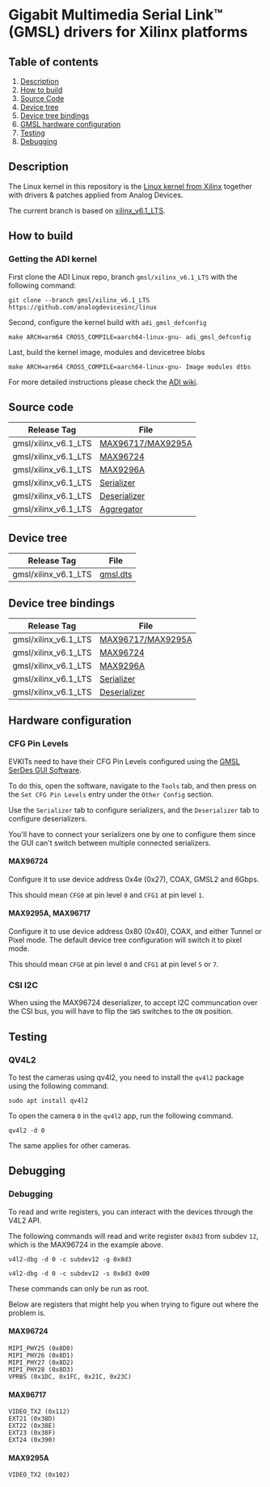 # Gigabit Multimedia Serial Link™ (GMSL) drivers for Xilinx platforms
## Table of contents
1. [Description](#description)
2. [How to build](#how-to-build)
3. [Source Code](#source-code)
4. [Device tree](#device-tree)
5. [Device tree bindings](#device-tree-bindings)
6. [GMSL hardware configuration](#hardware-configuration)
7. [Testing](#testing)
8. [Debugging](#debugging)

## Description

The Linux kernel in this repository is the [Linux kernel from Xilinx](https://github.com/Xilinx/linux-xlnx) together with drivers & patches applied from Analog Devices.

The current branch is based on [xilinx_v6.1_LTS](https://github.com/Xilinx/linux-xlnx/tree/xlnx_rebase_v6.1_LTS).

## How to build

### Getting the ADI kernel
First clone the ADI Linux repo, branch `gmsl/xilinx_v6.1_LTS` with the following command:

`git clone --branch gmsl/xilinx_v6.1_LTS https://github.com/analogdevicesinc/linux`

Second, configure the kernel build with `adi_gmsl_defconfig`

`make ARCH=arm64 CROSS_COMPILE=aarch64-linux-gnu- adi_gmsl_defconfig`

Last, build the kernel image, modules and devicetree blobs

`make ARCH=arm64 CROSS_COMPILE=aarch64-linux-gnu- Image modules dtbs`

For more detailed instructions please check the [ADI wiki](https://wiki.analog.com/resources/tools-software/linux-build/generic/zynqmp).

## Source code

| Release Tag   	      | File                          	|
|---------------------	| ------------------------------	|
| gmsl/xilinx_v6.1_LTS 	| [MAX96717/MAX9295A][source-0] 	|
| gmsl/xilinx_v6.1_LTS 	| [MAX96724][source-1]          	|
| gmsl/xilinx_v6.1_LTS 	| [MAX9296A][source-2]          	|
| gmsl/xilinx_v6.1_LTS 	| [Serializer][source-3]        	|
| gmsl/xilinx_v6.1_LTS 	| [Deserializer][source-4]      	|
| gmsl/xilinx_v6.1_LTS 	| [Aggregator][source-5]        	|

[source-0]: https://github.com/analogdevicesinc/linux/blob/gmsl/xilinx_v6.1_LTS/drivers/media/i2c/maxim-serdes/max96717.c
[source-1]: https://github.com/analogdevicesinc/linux/blob/gmsl/xilinx_v6.1_LTS/drivers/media/i2c/maxim-serdes/max96724.c
[source-2]: https://github.com/analogdevicesinc/linux/blob/gmsl/xilinx_v6.1_LTS/drivers/media/i2c/maxim-serdes/max9296a.c
[source-3]: https://github.com/analogdevicesinc/linux/blob/gmsl/xilinx_v6.1_LTS/drivers/media/i2c/maxim-serdes/max_ser.c
[source-4]: https://github.com/analogdevicesinc/linux/blob/gmsl/xilinx_v6.1_LTS/drivers/media/i2c/maxim-serdes/max_des.c
[source-5]: https://github.com/analogdevicesinc/linux/blob/gmsl/xilinx_v6.1_LTS/drivers/media/i2c/maxim-serdes/max_aggregator.c

## Device tree

| Release Tag       	| File              	|
|-------------------	| ------------------	|
| gmsl/xilinx_v6.1_LTS 	| [gmsl.dts][dtss-0] 	|

[dtss-0]: https://github.com/analogdevicesinc/linux/blob/gmsl/xilinx_v6.1_LTS/arch/arm64/boot/dts/xilinx/gmsl.dts

## Device tree bindings

| Release Tag       	| File                       	|
|-------------------	| ---------------------------	|
| gmsl/xilinx_v6.1_LTS 	| [MAX96717/MAX9295A][doc-0] 	|
| gmsl/xilinx_v6.1_LTS 	| [MAX96724][doc-1]          	|
| gmsl/xilinx_v6.1_LTS 	| [MAX9296A][doc-2]          	|
| gmsl/xilinx_v6.1_LTS 	| [Serializer][doc-3]        	|
| gmsl/xilinx_v6.1_LTS 	| [Deserializer][doc-4]      	|

[doc-0]: https://github.com/analogdevicesinc/linux/blob/gmsl/xilinx_v6.1_LTS/Documentation/devicetree/bindings/media/i2c/maxim%2Cmax96717.yaml
[doc-1]: https://github.com/analogdevicesinc/linux/blob/gmsl/xilinx_v6.1_LTS/Documentation/devicetree/bindings/media/i2c/maxim%2Cmax96724.yaml
[doc-2]: https://github.com/analogdevicesinc/linux/blob/gmsl/xilinx_v6.1_LTS/Documentation/devicetree/bindings/media/i2c/maxim%2Cmax9296a.yaml
[doc-3]: https://github.com/analogdevicesinc/linux/blob/gmsl/xilinx_v6.1_LTS/Documentation/devicetree/bindings/media/i2c/maxim-serializer.yaml
[doc-4]: https://github.com/analogdevicesinc/linux/blob/gmsl/xilinx_v6.1_LTS/Documentation/devicetree/bindings/media/i2c/maxim-deserializer.yaml


## Hardware configuration

### CFG Pin Levels

EVKITs need to have their CFG Pin Levels configured using the [GMSL SerDes GUI Software][gui-0].

To do this, open the software, navigate to the `Tools` tab, and then press on the `Set CFG Pin Levels` entry under the `Other Config` section.

Use the `Serializer` tab to configure serializers, and the `Deserializer` tab to configure deserializers.

You'll have to connect your serializers one by one to configure them since the GUI can't switch between multiple connected serializers.

[gui-0]: https://www.analog.com/en/design-center/evaluation-hardware-and-software/software/software-download.html?swpart=SFW0019760F

#### MAX96724

Configure it to use device address 0x4e (0x27), COAX, GMSL2 and 6Gbps.

This should mean `CFG0` at pin level `0` and `CFG1` at pin level `1`.

#### MAX9295A, MAX96717

Configure it to use device address 0x80 (0x40), COAX, and either Tunnel or Pixel mode. The default device tree configuration will switch it to pixel mode.

This should mean `CFG0` at pin level `0` and `CFG1` at pin level `5` or `7`.

### CSI I2C

When using the MAX96724 deserializer, to accept I2C communcation over the CSI bus, you will have to flip the `SW5` switches to the `ON` position.

## Testing
### QV4L2

To test the cameras using qv4l2, you need to install the `qv4l2` package using the following command.

`sudo apt install qv4l2`

To open the camera `0` in the `qv4l2` app, run the following command.

`qv4l2 -d 0`

The same applies for other cameras.

## Debugging

### Debugging

To read and write registers, you can interact with the devices through the V4L2 API.

The following commands will read and write register `0x8d3` from subdev `12`, which is the MAX96724 in the example above.

`v4l2-dbg -d 0 -c subdev12 -g 0x8d3`

`v4l2-dbg -d 0 -c subdev12 -s 0x8d3 0x00`

These commands can only be run as root.

Below are registers that might help you when trying to figure out where the problem is.

#### MAX96724

```
MIPI_PHY25 (0x8D0)
MIPI_PHY26 (0x8D1)
MIPI_PHY27 (0x8D2)
MIPI_PHY28 (0x8D3)
VPRBS (0x1DC, 0x1FC, 0x21C, 0x23C)
```

#### MAX96717

```
VIDEO_TX2 (0x112)
EXT21 (0x38D)
EXT22 (0x38E)
EXT23 (0x38F)
EXT24 (0x390)
```

#### MAX9295A

```
VIDEO_TX2 (0x102)
```
